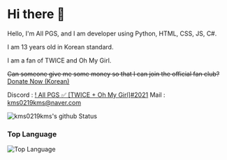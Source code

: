 # Hi there 👋

<!--
**kms0219kms/kms0219kms** is a ✨ _special_ ✨ repository because its `README.md` (this file) appears on your GitHub profile.

Here are some ideas to get you started:

- 🔭 I’m currently working on ...
- 🌱 I’m currently learning ...
- 👯 I’m looking to collaborate on ...
- 🤔 I’m looking for help with ...
- 💬 Ask me about ...
- 📫 How to reach me: ...
- 😄 Pronouns: ...
- ⚡ Fun fact: ...
-->

Hello, I'm All PGS, and I am developer using Python, HTML, CSS, JS, C#.

I am 13 years old in Korean standard.

I am a fan of TWICE and Oh My Girl.

~~Can someone give me some money so that I can join the official fan club?~~ [Donate Now (Korean)](https://donate.allpgs.ga/toon.at)

Discord : [! All PGS ✅ [TWICE + Oh My Girl]#2021](https://www.discordapp.com/users/673776952578146315)
Mail : [kms0219kms@naver.com](mailto:kms0219kms@naver.com)

![kms0219kms's github Status](https://github-readme-stats.vercel.app/api?username=kms0219kms&show_icons=true&count_private=true&theme=radical)

### Top Language
![Top Language](https://github-readme-stats.vercel.app/api/top-langs/?username=kms0219kms&langs_count=100&theme=radical)<br/>
